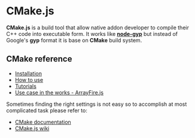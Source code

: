 # CMake.js

**CMake.js** is a build tool that allow native addon developer to compile their 
C++ code into executable form. It works like **[node-gyp](node-gyp.md)** but
instead of Google's **gyp** format it is base on **CMake** build system.

## **CMake** reference

  - [Installation](https://www.npmjs.com/package/cmake-js#installation)
  - [How to use](https://www.npmjs.com/package/cmake-js#usage)
  - [Tutorials](https://www.npmjs.com/package/cmake-js#tutorials)
  - [Use case in the works - ArrayFire.js](https://www.npmjs.com/package/cmake-js#use-case-in-the-works---arrayfirejs)

Sometimes finding the right settings is not easy so to accomplish at most 
complicated task please refer to:

- [CMake documentation](https://cmake.org/)
- [CMake.js wiki](https://github.com/cmake-js/cmake-js/wiki)